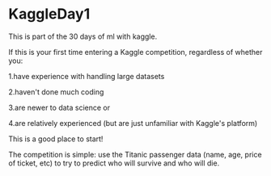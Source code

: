 # KaggleDay1
This is part of the 30 days of ml with kaggle.

 If this is your first time entering a Kaggle competition, regardless of whether you:
 
  1.have experience with handling large datasets
  
  2.haven't done much coding
  
  3.are newer to data science or
  
  4.are relatively experienced (but are just unfamiliar with Kaggle's platform)
  
  This is a good place to start!
  
The competition is simple: use the Titanic passenger data (name, age, price of ticket, etc) to try to predict who will survive and who will die.
